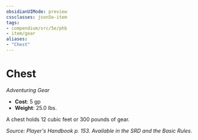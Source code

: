 ```yaml
---
obsidianUIMode: preview
cssclasses: json5e-item
tags:
- compendium/src/5e/phb
- item/gear
aliases: 
- "Chest"
---
```

# Chest
*Adventuring Gear*  

- **Cost**: 5 gp
- **Weight**: 25.0 lbs.

A chest holds 12 cubic feet or 300 pounds of gear.

*Source: Player's Handbook p. 153. Available in the SRD and the Basic Rules.*